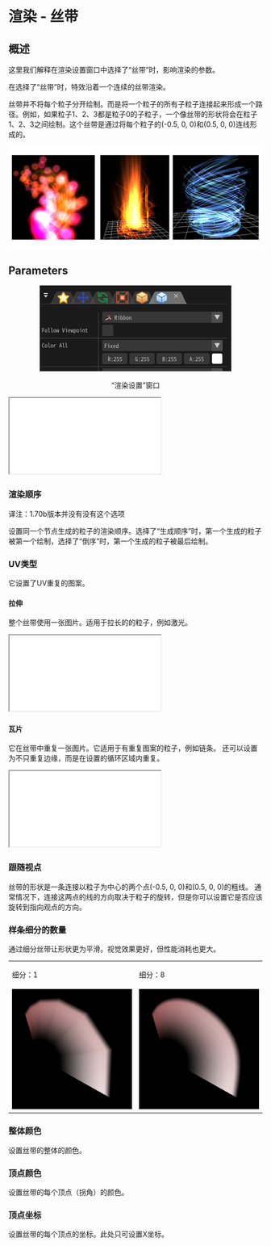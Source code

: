﻿# 渲染 - 丝带

## 概述

这里我们解释在渲染设置窗口中选择了“丝带”时，影响渲染的参数。

在选择了“丝带”时，特效沿着一个连续的丝带渲染。

丝带并不将每个粒子分开绘制。而是将一个粒子的所有子粒子连接起来形成一个路径。例如，如果粒子1、2、3都是粒子0的子粒子，一个像丝带的形状将会在粒子1、2、3之间绘制。这个丝带是通过将每个粒子的(-0.5, 0, 0)和(0.5, 0, 0)连线形成的。

![](../../img/Reference/renderRibbon.png)

## Parameters
<div align="center">
<img src="../../img/Reference/Render/panel_ribbon_en.png">
<p>“渲染设置”窗口</p>
</div>

<iframe src='../../Effects/viewer_ch_CN.html#References/Render/ribbon_render.efkefc' class='effect'></iframe>

### 渲染顺序

译注：1.70b版本并没有没有这个选项

设置同一个节点生成的粒子的渲染顺序。选择了“生成顺序”时，第一个生成的粒子被第一个绘制，选择了“倒序”时，第一个生成的粒子被最后绘制。

### UV类型

它设置了UV重复的图案。

#### 拉伸

整个丝带使用一张图片。适用于拉长的的粒子，例如激光。

<iframe src='../../Effects/viewer_ch_CN.html#References/Render/ribbon_uvtype_strech.efkefc' class='effect'></iframe>

#### 瓦片

它在丝带中重复一张图片。它适用于有重复图案的粒子，例如链条。
还可以设置为不只重复边缘，而是在设置的循环区域内重复。

<iframe src='../../Effects/viewer_ch_CN.html#References/Render/ribbon_uvtype_tile.efkefc' class='effect'></iframe>

### 跟随视点

丝带的形状是一条连接以粒子为中心的两个点(-0.5, 0, 0)和(0.5, 0, 0)的粗线。
通常情况下，连接这两点的线的方向取决于粒子的旋转，但是你可以设置它是否应该旋转到指向观点的方向。

### 样条细分的数量

通过细分丝带让形状更为平滑。视觉效果更好，但性能消耗也更大。

<table>

<tbody>

<tr>

<td>

细分：1

</td>

<td>

细分：8

</td>

</tr>

<tr>

<td><img src="../../img/Reference/ribbon_track_division_1.png"/></td>

<td><img src="../../img/Reference/ribbon_track_division_8.png"/></td>

</tr>

</tbody>

</table>

### 整体颜色

设置丝带的整体的颜色。

### 顶点颜色

设置丝带的每个顶点（拐角）的颜色。

### 顶点坐标

设置丝带的每个顶点的坐标。此处只可设置X坐标。
